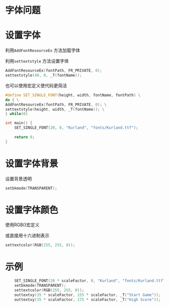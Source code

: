 # 字体问题

# 设置字体

利用`AddFontResourceEx` 方法加载字体

利用`settextstyle` 方法设置字体

```cpp
AddFontResourceEx(fontPath, FR_PRIVATE, 0);
settextstyle(40, 0, _T(fontName));
```

也可以使用宏定义使代码更简洁

```cpp
#define SET_SINGLE_FONT(height, width, fontName, fontPath) \
do { \
AddFontResourceEx(fontPath, FR_PRIVATE, 0); \
settextstyle(height, width, _T(fontName)); \
} while(0)

int main() {
	SET_SINGLE_FONT(20, 0, "Kurland", "fonts/Kurland.ttf");
	
	return 0;
}
```

# 设置字体背景

设置背景透明

```cpp
setbkmode(TRANSPARENT);
```

# 设置字体颜色

使用RGB()宏定义

或直接用十六进制表示

```cpp
settextcolor(RGB(255, 255, 0));
```

# 示例

```cpp
    SET_SINGLE_FONT(20 * scaleFactor, 0, "Kurland", "fonts/Kurland.ttf");
    setbkmode(TRANSPARENT);
    settextcolor(RGB(255, 255, 0));
    outtextxy(35 * scaleFactor, 155 * scaleFactor, _T("Start Game"));
    outtextxy(35 * scaleFactor, 175 * scaleFactor, _T("High Score"));
```